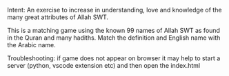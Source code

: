 Intent: An exercise to increase in understanding, love and knowledge of the many great attributes of Allah SWT.

This is a matching game using the known 99 names of Allah SWT as found in the Quran and many hadiths. Match the definition and English name with the Arabic name.

Troubleshooting: if game does not appear on browser it may help to start a server (python, vscode extension etc) and then open the index.html
